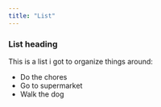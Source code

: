 ```yaml
---
title: "List"
---
```

### List heading

This is a list i got to organize things around:
- Do the chores
- Go to supermarket
- Walk the dog